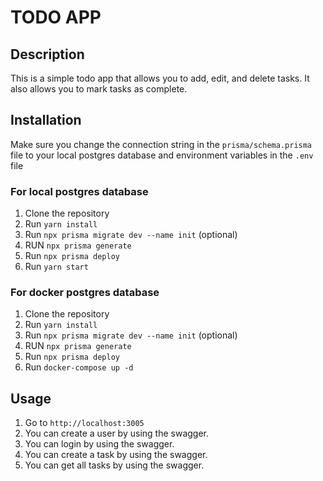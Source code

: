 # TODO APP

## Description

This is a simple todo app that allows you to add, edit, and delete tasks. It also allows you to mark tasks as complete.

## Installation
Make sure you change the connection string in the `prisma/schema.prisma` file to your local postgres database and environment variables in the `.env` file

### For local postgres database

1. Clone the repository
2. Run `yarn install`
3. Run `npx prisma migrate dev --name init` (optional)
4. RUN `npx prisma generate`
5. Run `npx prisma deploy`
6. Run `yarn start`

### For docker postgres database

1. Clone the repository
2. Run `yarn install`
3. Run `npx prisma migrate dev --name init` (optional)
4. RUN `npx prisma generate`
5. Run `npx prisma deploy`
6. Run `docker-compose up -d`

## Usage

1. Go to `http://localhost:3005`
2. You can create a user by using the swagger.
3. You can login by using the swagger.
4. You can create a task by using the swagger.
5. You can get all tasks by using the swagger.
